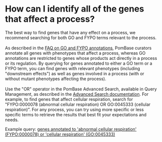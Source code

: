 # How can I identify all of the genes that affect a process?
<!-- pombase_categories: Querying/Searching,Using Ontologies -->

The best way to find genes that have any effect on a process, we
recommend searching for both GO and FYPO terms relevant to the process.\
\
As described in the [FAQ on GO and FYPO annotations](/faq/why-are-some-genes-abnormal-phenotype-annotated-corresponding-go-process-while-others-are-not),
PomBase curators annotate all genes with phenotypes that affect a
process, whereas GO annotations are restricted to genes whose products
act directly in a process or its regulation. By querying for genes
annotated to either a GO term or a FYPO term, you can find genes with
relevant phenotypes (including "downstream effects") as well as genes
involved in a process (with or without mutant phenotypes affecting the
process).\
\
Use the "OR" operator in the PomBase Advanced Search, available in Query
Management, as described in the [Advanced Search documentation](/documentation/advanced-search-documentation). For
example, to find genes that affect cellular respiration, search for
"FYPO:0000078 (abnormal cellular respiration) OR GO:0045333 (cellular
respiration)". For any process, you can try using more specific or less
specific terms to retrieve the results that best fit your expectations
and needs.

Example query: [genes annotated to 'abnormal cellular respiration' (FYPO:0000078) or 'cellular respiration' (GO:0045333)](/spombe/query/builder?filter=37&value=%5B%7B%22operator%22:%22OR%22,%22param%22:%7B%22set_1%22:%7B%22param%22:%7B%22filter_1%22:%7B%22filter%22:%221%22,%22query%22:%22GO:0045333%22%7D%7D,%22filter_count%22:%221%22%7D,%22set_2%22:%7B%22param%22:%7B%22filter_1%22:%7B%22filter%22:%2219%22,%22query_1%22:%22FYPO:0000078%22,%22query_2%22:%22all_alleles%22%7D%7D,%22filter_count%22:%221%22%7D%7D%7D%5D) 

